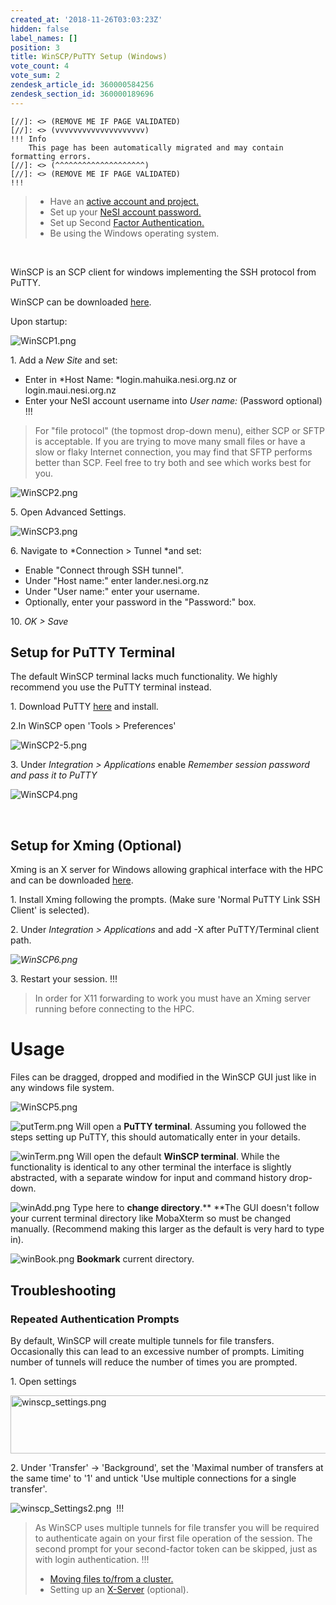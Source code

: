 ```yaml
---
created_at: '2018-11-26T03:03:23Z'
hidden: false
label_names: []
position: 3
title: WinSCP/PuTTY Setup (Windows)
vote_count: 4
vote_sum: 2
zendesk_article_id: 360000584256
zendesk_section_id: 360000189696
---
```



    [//]: <> (REMOVE ME IF PAGE VALIDATED)
    [//]: <> (vvvvvvvvvvvvvvvvvvvv)
    !!! Info
        This page has been automatically migrated and may contain formatting errors.
    [//]: <> (^^^^^^^^^^^^^^^^^^^^)
    [//]: <> (REMOVE ME IF PAGE VALIDATED)
    !!!
>
> -   Have an [active account and
>     project.](https://support.nesi.org.nz/hc/en-gb/sections/360000196195-Accounts-Projects)
> -   Set up your [NeSI account
>     password.](https://support.nesi.org.nz/hc/en-gb/articles/360000335995)
> -   Set up Second [Factor
>     Authentication.](https://support.nesi.org.nz/hc/en-gb/articles/360000203075)
> -   Be using the Windows operating system.

 

WinSCP is an SCP client for windows implementing the SSH protocol from
PuTTY.

WinSCP can be downloaded [here](https://winscp.net/eng/download.php).

Upon startup:

![WinSCP1.png](assets/images/360001342295_0.name_me)

1. Add a *New Site* and set:

-   Enter in *Host Name: *login.mahuika.nesi.org.nz or
    login.maui.nesi.org.nz
-   Enter your NeSI account username into *User name:* (Password
    optional)
!!!
>
> For "file protocol" (the topmost drop-down menu), either SCP or SFTP
> is acceptable. If you are trying to move many small files or have a
> slow or flaky Internet connection, you may find that SFTP performs
> better than SCP. Feel free to try both and see which works best for
> you.

  
![WinSCP2.png](assets/images/360001342315_0.name_me)

5\. Open Advanced Settings.

![WinSCP3.png](assets/images/360002834335_0.name_me)

6\. Navigate to *Connection &gt; Tunnel *and set:

-   Enable "Connect through SSH tunnel".
-   Under "Host name:" enter lander.nesi.org.nz
-   Under "User name:" enter your username.
-   Optionally, enter your password in the "Password:" box.

10\. *OK &gt; Save*

## Setup for PuTTY Terminal

The default WinSCP terminal lacks much functionality. We highly
recommend you use the PuTTY terminal instead.

1\. Download PuTTY [here](https://www.putty.org/) and install.

2.In WinSCP open 'Tools &gt; Preferences'

![WinSCP2-5.png](assets/images/360001342495_0.name_me)

3\. Under *Integration &gt; Applications* enable *Remember session
password and pass it to PuTTY*

![WinSCP4.png](assets/images/360001344315_0.name_me)

 

## Setup for Xming (Optional)

Xming is an X server for Windows allowing graphical interface with the
HPC and can be downloaded
[here](https://sourceforge.net/projects/xming/).

1\. Install Xming following the prompts. (Make sure 'Normal PuTTY Link
SSH Client' is selected).

2\. Under *Integration &gt; Applications* and add -X after
PuTTY/Terminal client path.

*![WinSCP6.png](assets/images/360001596916_0.name_me)*

3\. Restart your session.
!!!
>
> In order for X11 forwarding to work you must have an Xming server
> running before connecting to the HPC.

# Usage

Files can be dragged, dropped and modified in the WinSCP GUI just like
in any windows file system.

![WinSCP5.png](assets/images/360001494615_0.name_me)

![putTerm.png](assets/images/360001597336_0.name_me) Will open a **PuTTY
terminal**. Assuming you followed the steps setting up PuTTY, this
should automatically enter in your details.

![winTerm.png](assets/images/360001597316_0.name_me) Will open the
default **WinSCP terminal**. While the functionality is identical to any
other terminal the interface is slightly abstracted, with a separate
window for input and command history drop-down.

![winAdd.png](assets/images/360001494635_0.name_me) Type here to
**change directory**.** **The GUI doesn't follow your current terminal
directory like MobaXterm so must be changed manually. (Recommend making
this larger as the default is very hard to type in).

![winBook.png](assets/images/360001599556_0.name_me) **Bookmark**
current directory.

## Troubleshooting

### Repeated Authentication Prompts

By default, WinSCP will create multiple tunnels for file transfers.
Occasionally this can lead to an excessive number of prompts. Limiting
number of tunnels will reduce the number of times you are prompted. 

1\. Open settings

<img src="assets/images/8026405972111_0.name_me" width="513" height="93"
alt="winscp_settings.png" />

2\. Under 'Transfer' -&gt; 'Background', set the 'Maximal number of
transfers at the same time' to '1' and untick 'Use multiple connections
for a single transfer'.

![winscp\_Settings2.png](assets/images/8026392031247_0.name_me) 
!!!
>
> As WinSCP uses multiple tunnels for file transfer you will be required
> to authenticate again on your first file operation of the session. The
> second prompt for your second-factor token can be skipped, just as
> with login authentication.
!!!
>
> -   [Moving files to/from a
>     cluster.](https://support.nesi.org.nz/hc/en-gb/articles/360000578455)
> -   Setting up
>     an [X-Server](https://support.nesi.org.nz/hc/en-gb/articles/360001075975)
>     (optional).

